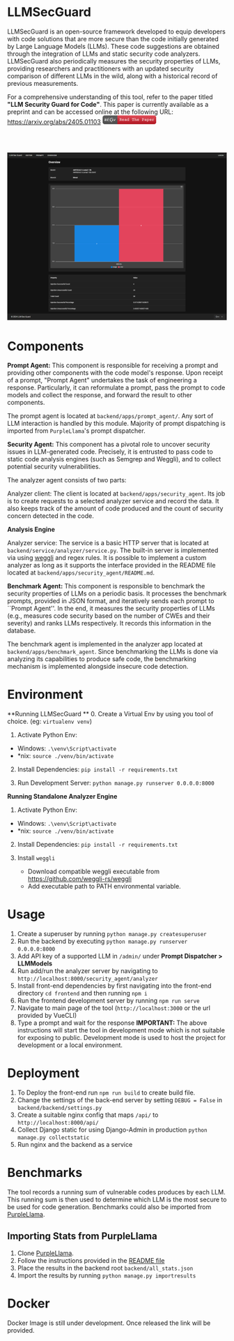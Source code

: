 # LLMSecGuard 
LLMSecGuard  is an open-source framework developed to equip developers with code solutions that are more secure than the code initially generated by Large Language Models (LLMs). These code suggestions are obtained through the integration of LLMs and static security code analyzers. LLMSecGuard also periodically measures the security properties of LLMs, providing researchers and practitioners with an updated security comparison of different LLMs in the wild, along with a historical record of previous measurements.

For a comprehensive understanding of this tool, refer to the paper titled **"LLM Security Guard for Code"**. This paper is currently available as a preprint and can be accessed online at the following URL: https://arxiv.org/abs/2405.01103
<a href="https://arxiv.org/abs/2405.01103">
  <img src="https://raw.githubusercontent.com/aryakvnust/LLMSecGuard/ReadmeAssets/Read%20The%20Paper.png" height="20">
</a>

<br />
<br />

![LLM Sec-Guard Overview Screenshot](https://raw.githubusercontent.com/aryakvnust/LLMSecGuard/ReadmeAssets/LLMSecGuard-Overview-Chart.png)

# Components

**Prompt Agent:**
This component is responsible for receiving a prompt and providing other components with the code model's response. 
Upon receipt of a prompt, "Prompt Agent" undertakes the task of engineering a response.
Particularly, it can reformulate a prompt, pass the prompt to code models and collect the response, and forward the result to other components.

The prompt agent is located at `backend/apps/prompt_agent/`. Any sort of LLM interaction is handled by this module. Majority of prompt dispatching is imported from `PurpleLlama`'s prompt dispatcher. 

**Security Agent:**
This component has a pivotal role to uncover security issues in LLM-generated code.
Precisely, it is entrusted to pass code to static code analysis engines (such as Semgrep and Weggli), and to collect potential security vulnerabilities.

The analyzer agent consists of two parts: 

Analyzer client: The client is located at `backend/apps/security_agent`. Its job is to create requests to a selected analyzer service and record the data. It also keeps track of the amount of code produced and the count of security concern detected in the code. 

**Analysis Engine**

Analyzer service: The service is a basic HTTP server that is located at `backend/service/analyzer/service.py`. The built-in server is implemented via using [weggli](https://github.com/weggli-rs/weggli) and regex rules. It is possible to implement a custom analyzer as long as it supports the interface provided in the README file located at `backend/apps/security_agent/README.md`.

**Benchmark Agent:**
This component is responsible to benchmark the security properties of LLMs on a periodic basis.
It processes the benchmark prompts, provided in JSON format, and iteratively sends each prompt  to ``Prompt Agent''.
In the end, it measures the security properties of LLMs (e.g., measures code security based on the number of CWEs and their severity) and ranks LLMs respectively. It records this information in the database. 

The benchmark agent is implemented in the analyzer app located at `backend/apps/benchmark_agent`. Since benchmarking the LLMs is done via analyzing its capabilities to produce safe code, the benchmarking mechanism is implemented alongside insecure code detection. 


# Environment

**Running LLMSecGuard **
0. Create a Virtual Env by using you tool of choice. (eg: `virtualenv venv`)

1. Activate Python Env:
  - Windows: ``.\venv\Script\activate``
  - *nix:    ``source ./venv/bin/activate``

2. Install Dependencies:
   ``pip install -r requirements.txt``
   
4. Run Development Server:
  ``python manage.py runserver 0.0.0.0:8000``

**Running Standalone Analyzer Engine**

1. Activate Python Env:
  - Windows: ``.\venv\Script\activate``
  - *nix:    ``source ./venv/bin/activate``

2. Install Dependencies:
   ``pip install -r requirements.txt``

3. Install ``weggli``
   - Download compatible weggli executable from https://github.com/weggli-rs/weggli
   - Add executable path to PATH environmental variable.

# Usage
1. Create a superuser by running ``python manage.py createsuperuser``
2. Run the backend by executing ``python manage.py runserver 0.0.0.0:8000``
3. Add API key of a supported LLM in ``/admin/`` under **Prompt Dispatcher > LLMModels**
4. Run add/run the analyzer server by navigating to ``http://localhost:8000/security_agent/analyzer``
5. Install front-end dependencies by first navigating into the front-end directory ``cd frontend`` and then running ``npm i``
6. Run the frontend development server by running ``npm run serve``
7. Navigate to main page of the tool (``http://localhost:3000`` or the url provided by VueCLI)
8. Type a prompt and wait for the response
**IMPORTANT:** The above instructions will start the tool in development mode which is not suitable for exposing to public. Development mode is used to host the project for development or a local environment.

# Deployment
1. To Deploy the front-end run ``npm run build`` to create build file.
2. Change the settings of the back-end server by setting ``DEBUG = False`` in ``backend/backend/settings.py``
3. Create a suitable nginx config that maps ``/api/`` to ``http://localhost:8000/api/``
4. Collect Django static for using Django-Admin in production ``python manage.py collectstatic``
5. Run nginx and the backend as a service

# Benchmarks
The tool records a running sum of vulnerable codes produces by each LLM. This running sum is then used to determine which LLM is the most secure to be used for code generation. 
Benchmarks could also be imported from [PurpleLlama](https://github.com/facebookresearch/PurpleLlama/). 

## Importing Stats from PurpleLlama
1. Clone [PurpleLlama](https://github.com/facebookresearch/PurpleLlama/).
2. Follow the instructions provided in the [README file](https://github.com/facebookresearch/PurpleLlama/tree/main/CybersecurityBenchmarks)
3. Place the results in the backend root `backend/all_stats.json`
4. Import the results by running `python manage.py importresults`

# Docker 
Docker Image is still under development. Once released the link will be provided. 
